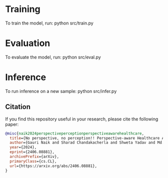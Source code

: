 # Training
To train the model, run:
python src/train.py

# Evaluation
To evaluate the model, run:
python src/eval.py


# Inference
To run inference on a new sample:
python src/infer.py 






## Citation

If you find this repository useful in your research, please cite the following paper:

```bibtex
@misc{naik2024perspectiveperceptionperspectiveawarehealthcare,
  title={No perspective, no perception!! Perspective-aware Healthcare Answer Summarization},
  author={Gauri Naik and Sharad Chandakacherla and Shweta Yadav and Md. Shad Akhtar},
  year={2024},
  eprint={2406.08881},
  archivePrefix={arXiv},
  primaryClass={cs.CL},
  url={https://arxiv.org/abs/2406.08881},
}

